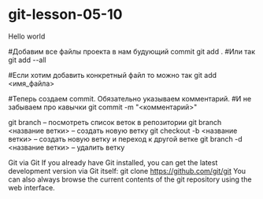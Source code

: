 # git-lesson-05-10

Hello world

#Добавим все файлы проекта в нам будующий commit
git add .
#Или так
git add --all

#Если хотим добавить конкретный файл то можно так
git add <имя_файла> 

#Теперь создаем commit. Обязательно указываем комментарий.
#И не забываем про кавычки
git commit -m "<комментарий>"

git branch – посмотреть список веток в репозитории
git branch <название ветки> – создать новую ветку
git checkout -b <название ветки> – создать новую ветку и переход к другой ветке
git branch -d <название ветки> – удалить ветку

Git via Git
If you already have Git installed, you can get the latest development version via Git itself:
git clone https://github.com/git/git
You can also always browse the current contents of the git repository using the web interface.
